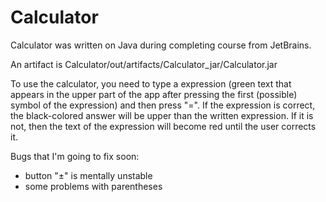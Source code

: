 # Calculator
Calculator was written on Java during completing course from JetBrains.

An artifact is Calculator/out/artifacts/Calculator_jar/Calculator.jar

To use the calculator, you need to type a expression (green text that appears in the upper part of the app after pressing the first (possible) symbol of the expression) and then press "=". If the expression is correct, the black-colored answer will be upper than the written expression. If it is not, then the text of the expression will become red until the user corrects it.

Bugs that I'm going to fix soon:

- button "±" is mentally unstable
- some problems with parentheses
